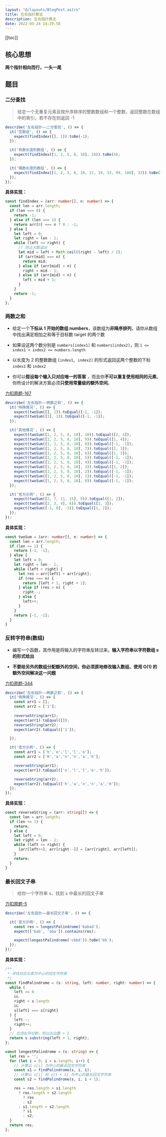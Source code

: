 ```yaml
---
layout: "@/layouts/BlogPost.astro"
title: 左右指针算法
description: 左右指针算法
date: 2022-03-24 14:29:58
---
```


[[toc]]

## 核心思想

<n-alert type="info">**两个指针相向而行，一头一尾**</n-alert>

## 题目

### 二分查找

> 给定一个无重复元素且按升序排序的整数数组和一个整数，返回整数在数组中的索引，若不存在则返回 -1

<n-collapse>
  <n-collapse-item name="1">
    <template #header>
      <vscode-icons-file-type-testts />
      <span class="ml-1">测试代码</span>
    </template>

```ts
describe('左右指针——二分查找', () => {
  it('空数组', () => {
    expect(findIndex([], 1)).toBe(-1);
  });

  it('奇数长度的数组', () => {
    expect(findIndex([1, 2, 5, 8, 10], 10)).toBe(4);
  });

  it('偶数长度的数组', () => {
    expect(findIndex([1, 2, 5, 8, 10, 11, 19, 33, 99, 108], 33)).toBe(7);
  });
});
```
  </n-collapse-item>
</n-collapse>

**具体实现：**

```ts
const findIndex = (arr: number[], n: number) => {
  const len = arr.length;
  if (len === 0) {
    return -1;
  } else if (len === 1) {
    return arr[0] === n ? 0 : -1;
  } else {
    let left = 0;
    let right = len - 1;
    while (left <= right) {
      // 防止大数溢出
      let mid = left + Math.ceil((right - left) / 2);
      if (arr[mid] === n) {
        return mid;
      } else if (arr[mid] > n) {
        right = mid - 1;
      } else if (arr[mid] < n) {
        left = mid + 1;
      }
    }
    return -1;
  }
};
```

### 两数之和

- 给定一个**下标从 1 开始的数组 numbers**，该数组为**非降序排列**，请你从数组中找出满足相加之和等于目标数 target 的两个数

- 如果设这两个数分别是 `numbers[index1]` 和 `numbers[index2]`，则 `1 <= index1 < index2 <= numbers.length`

- 以长度为 2 的整数数组 `[index1, index2]` 的形式返回这两个整数的下标 `index1` 和 `index2`

- 你可以**假设每个输入只对应唯一的答案** ，而且你**不可以重复使用相同的元素**。你所设计的解决方案必须**只使用常量级的额外空间**。

[<cib-leetcode /> 力扣原题-167](https://leetcode-cn.com/problems/two-sum-ii-input-array-is-sorted/)

<n-collapse>
  <n-collapse-item name="1">
    <template #header>
      <vscode-icons-file-type-testts />
      <span class="ml-1">测试代码</span>
    </template>

```ts
describe('左右指针——两数之和', () => {
  it('特殊情况', () => {
    expect(twoSum([], 1)).toEqual([-1, -1]);
    expect(twoSum([1], 1)).toEqual([-1, -1]);
  });

  it('其他情况', () => {
    expect(twoSum([1, 2, 5, 8, 10], 10)).toEqual([2, 4]);
    expect(twoSum([1, 2, 5, 8, 10], 9)).toEqual([1, 4]);
    expect(twoSum([1, 2, 5, 8, 10], 8)).toEqual([-1, -1]);
    expect(twoSum([1, 2, 5, 8, 10], 7)).toEqual([2, 3]);
    expect(twoSum([1, 2, 5, 8, 10], 6)).toEqual([1, 3]);
    expect(twoSum([1, 2, 5, 8, 10], 5)).toEqual([-1, -1]);
    expect(twoSum([1, 2, 5, 8, 10], 4)).toEqual([-1, -1]);
    expect(twoSum([1, 2, 5, 8, 10], 3)).toEqual([1, 2]);
    expect(twoSum([1, 2, 5, 8, 10], 2)).toEqual([-1, -1]);
    expect(twoSum([1, 2, 5, 8, 10], 1)).toEqual([-1, -1]);
    expect(twoSum([1, 2, 5, 8, 10], 0)).toEqual([-1, -1]);
  });

  it('官方示例', () => {
    expect(twoSum([2, 7, 11, 15], 9)).toEqual([1, 2]);
    expect(twoSum([2, 3, 4], 6)).toEqual([1, 3]);
    expect(twoSum([-1, 0], -1)).toEqual([1, 2]);
  });
});
```
  </n-collapse-item>
</n-collapse>

**具体实现：**

```ts
const twoSum = (arr: number[], n: number) => {
  const len = arr.length;
  if (len <= 1) {
    return [-1, -1];
  } else {
    let left = 0;
    let right = len - 1;
    while (left < right) {
      let res = arr[left] + arr[right];
      if (res === n) {
        return [left + 1, right + 1];
      } else if (res > n) {
        right--;
      } else {
        left++;
      }
    }
    return [-1, -1];
  }
}
```

### 反转字符串(数组)

- 编写一个函数，其作用是将输入的字符串反转过来。**输入字符串以字符数组 s 的形式给出**

- **不要给另外的数组分配额外的空间，你必须原地修改输入数组、使用 O(1) 的额外空间解决这一问题**

[<cib-leetcode /> 力扣原题-344](https://leetcode-cn.com/problems/reverse-string/)

<n-collapse>
  <n-collapse-item name="1">
    <template #header>
      <vscode-icons-file-type-testts />
      <span class="ml-1">测试代码</span>
    </template>

```ts
describe('左右指针——两数之和', () => {
  it('特殊情况', () => {
    const arr1 = [];
    const arr2 = ['1'];
    
    reverseString(arr1);
    expect(arr1).toEqual([]);
    reverseString(arr2);
    expect(arr2).toEqual(['1']);

  });

  it('官方示例', () => {
    const arr1 = ['h','e','l','l','o'];
    const arr2 = ['H','a','n','n','a','h'];

    reverseString(arr1);
    expect(arr1).toEqual(['o','l','l','e','h']);

    reverseString(arr2);
    expect(arr2).toEqual(['h','a','n','n','a','H']);
  });
});
```
  </n-collapse-item>
</n-collapse>

**具体实现：**

```ts
const reverseString = (arr: string[]) => {
  const len = arr.length;
  if (len <= 1) {
    return;
  } else {
    let left = 0;
    let right = len - 1;
    while (left <= right) {
      [arr[left++], arr[right--]] = [arr[right], arr[left]];
    }
    return;
  }
}
```

### 最长回文子串

> 给你一个字符串 s，找到 s 中最长的回文子串

[<cib-leetcode /> 力扣原题-5](https://leetcode-cn.com/problems/longest-palindromic-substring/)

<n-collapse>
  <n-collapse-item name="1">
    <template #header>
      <vscode-icons-file-type-testts />
      <span class="ml-1">测试代码</span>
    </template>

```ts
describe('左右指针——最长回文子串', () => {

  it('官方示例', () => {
    const res = longestPalindrome('babad');
    expect(['bab', 'aba']).contains(res);

    expect(longestPalindrome('cbbd')).toBe('bb');
  });
});

```
  </n-collapse-item>
</n-collapse>

**具体实现：**

```ts
/**
 * 寻找对应元素为中心的回文字符串
 */
const findPalindrome = (s: string, left: number, right: number) => {
  while (
    left >= 0
    &&
    right < s.length
    &&
    s[left] === s[right]
  ) {
    left--;
    right++;
  }
  // 左闭右开切割，所以左边要 + 1
  return s.substring(left + 1, right);
};

const longestPalindrome = (s: string) => {
  let res = '';
  for (let i = 0; i < s.length; i++) {
    // 计算以 s[i] 为中心的最长回文字符串
    const s1 = findPalindrome(s, i, i);
    // 计算以 s[i] 和 s[i + 1] 为中心的最长回文字符串
    const s2 = findPalindrome(s, i, i + 1);

    res = res.length > s1.length
      ? res.length > s2.length
        ? res
        : s2
      : s1.length > s2.length
        ? s1
        : s2;
  }
  return res;
};
```